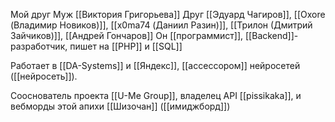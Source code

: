 Мой друг
Муж [[Виктория Григорьева]]
Друг [[Эдуард Чагиров]], [[Oxore (Владимир Новиков)]], [[x0ma74 (Даниил Разин)]], [[Трилон (Дмитрий Зайчиков)]], [[Андрей Гончаров]]
Он [[программист]], [[Backend]]-разработчик, пишет на [[PHP]] и [[SQL]]

Работает в [[DA-Systems]] и [[Яндекс]], [[ассессором]] нейросетей ([[нейросеть]]).

Сооснователь проекта [[U-Me Group]], владелец API [[pissikaka]], и вебморды этой апихи [[Шизочан]] ([[имиджборд]])